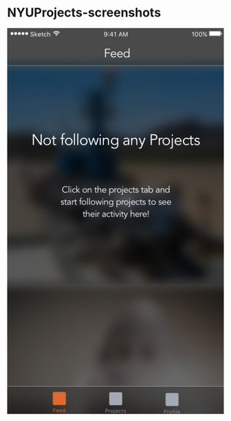 # NYUProjects-screenshots

![alt tag](https://raw.githubusercontent.com/vdthatte/NYUProjects-screenshots/master/empty.png)
